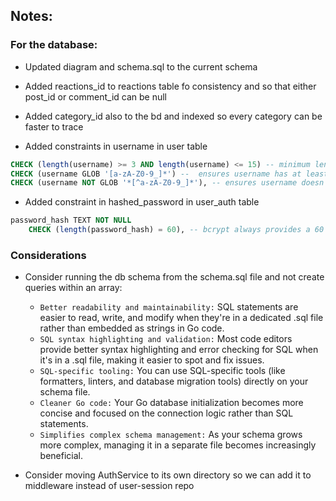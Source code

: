 ## Notes: 

### For the database:

- Updated diagram and schema.sql to the current schema

- Added reactions_id to reactions table fo consistency and so that either post_id or comment_id can be null 

- Added category_id also to the bd and indexed so every category can be faster to trace

- Added constraints in username in user table
``` sql
CHECK (length(username) >= 3 AND length(username) <= 15) -- minimum length 3 and maximum length 15
CHECK (username GLOB '[a-zA-Z0-9_]*') --  ensures username has at least one alphanumeric or underscore character
CHECK (username NOT GLOB '*[^a-zA-Z0-9_]*'), -- ensures username doesn't contain any characters outside our allowed set
```

- Added constraint in hashed_password in user_auth table
``` sql
password_hash TEXT NOT NULL 
    CHECK (length(password_hash) = 60), -- bcrypt always provides a 60 character hash so we should expect this specific length
``` 

### Considerations

- Consider running the db schema from the schema.sql file and not create queries within an array:
    - `Better readability and maintainability:` SQL statements are easier to read, write, and modify when they're in a dedicated .sql file rather than embedded as strings in Go code.
    - `SQL syntax highlighting and validation:` Most code editors provide better syntax highlighting and error checking for SQL when it's in a .sql file, making it easier to spot and fix issues.
    - `SQL-specific tooling:` You can use SQL-specific tools (like formatters, linters, and database migration tools) directly on your schema file.
    - `Cleaner Go code:` Your Go database initialization becomes more concise and focused on the connection logic rather than SQL statements.
    - `Simplifies complex schema management:` As your schema grows more complex, managing it in a separate file becomes increasingly beneficial.

- Consider moving AuthService to its own directory so we can add it to middleware instead of user-session repo